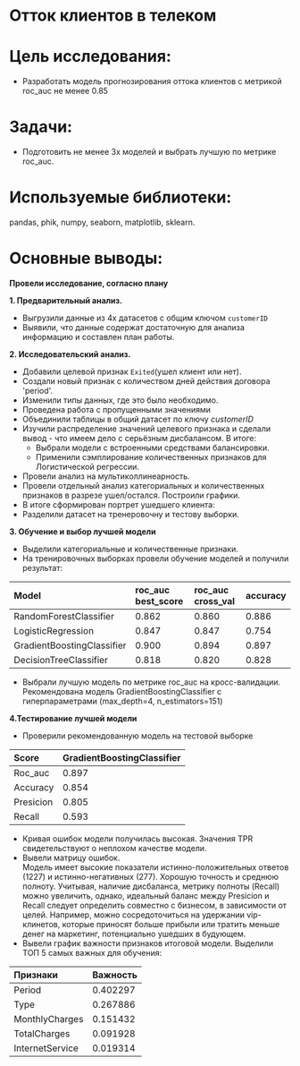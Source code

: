 # Отток клиентов в телеком
# Цель исследования:
- Разработать модель прогнозирования оттока клиентов с метрикой roc_auc не менее 0.85

# Задачи:
- Подготовить не менее 3х моделей и выбрать лучшую по метрике roc_auc.

# Используемые библиотеки:
pandas, phik, numpy, seaborn, matplotlib, sklearn.

# Основные выводы:
**Провели исследование, согласно плану**

**1. Предварительный анализ.**
- Выгрузили данные из 4х датасетов с общим ключом `customerID`
- Выявили, что данные содержат достаточную для анализа информацию и составлен план работы.

**2. Исследовательский анализ.**
- Добавили целевой признак `Exited`(ушел клиент или нет). 
- Создали новый признак с количеством дней действия договора 'period'.
- Изменили типы данных, где это было необходимо.
- Проведена работа с пропущенными значениями
- Объединили таблицы в общий датасет по ключу *customerID*
- Изучили распределение значений целевого признака и сделали вывод - что имеем дело с серьёзным дисбалансом. В итоге:
    - Выбрали модели с встроенными средствами балансировки.
    - Применили сэмплирование количественных признаков для Логистической регрессии.
- Провели анализ на мультиколлинеарность.
- Провели отдельный анализ категориальных и количественных признаков в разрезе ушел/остался. Построили графики. 
- В итоге сформирован портрет ушедшего клиента:
- Разделили датасет на тренеровочну и тестову выборки.

**3. Обучение и выбор лучшей модели**
- Выделили категориальные и количественные признаки.
- На тренировочных выборках провели обучение моделей и получили результат:

| Model                       | roc_auc best_score   | roc_auc cross_val    | accuracy  |
| :-------------------------  |:------------------   |:------------------   | :-------- |
| RandomForestClassifier      | 0.862                | 0.860                |0.886      |
| LogisticRegression          | 0.847                | 0.847                |0.754      |
| GradientBoostingClassifier  | 0.900                | 0.894                |0.897      |
| DecisionTreeClassifier      | 0.818                | 0.820                |0.828      |

- Выбрали лучшую модель по метрике roc_auc на кросс-валидации. Рекомендована модель GradientBoostingClassifier с гиперпараметрами (max_depth=4, n_estimators=151)

**4.Тестирование лучшей модели**
- Проверили рекомендованную модель на тестовой выборке

| Score   | GradientBoostingClassifier |
| :-------|:------|
| Roc_auc | 0.897 |
| Accuracy | 0.854 |
| Presicion | 0.805 |
| Recall | 0.593 |

- Кривая ошибок модели получилась высокая. Значения TPR свидетельствуют о неплохом качестве модели.
- Вывели матрицу ошибок.\
Модель имеет высокие показатели истинно-положительных ответов (1227) и истинно-негативных (277). Хорошую точность и среднюю полноту. Учитывая, наличие дисбаланса, метрику полноты (Recall) можно увеличить, однако, идеальный баланс между Presicion и Recall следует определить совместно с бизнесом, в зависимости от целей. Например, можно сосредоточиться на удержании vip-клинетов, которые приносят больше прибыли или тратить меньше денег на маркетинг, потенциально ушедших в будующем.
- Вывели график важности признаков итоговой модели. Выделили ТОП 5 самых важных для обучения:

| Признаки | Важность |
| :-------|:------|
| Period | 	0.402297 | 
| Type	| 0.267886 |
| MonthlyCharges |  0.151432 |
| TotalCharges	| 0.091928 |
| InternetService | 0.019314 |
